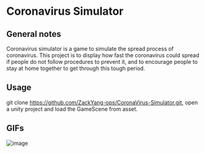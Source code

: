 # Coronavirus Simulator
## General notes 
Coronavirus simulator is a game to simulate the spread process of coronavirus. This project is to display how fast the coronavirus could spread if people do not follow procedures to prevent it, and to encourage people to stay at home together to get through this tough period.



## Usage
git clone https://github.com/ZackYang-ops/CoronaVirus-Simulator.git, open a unity project and load the GameScene from asset.



## GIFs
![image](https://github.com/ZackYang-ops/CoronaVirus-Simulator/blob/master/Assets/artRes/images/tzoh7-7cqlf.gif?raw=true)
